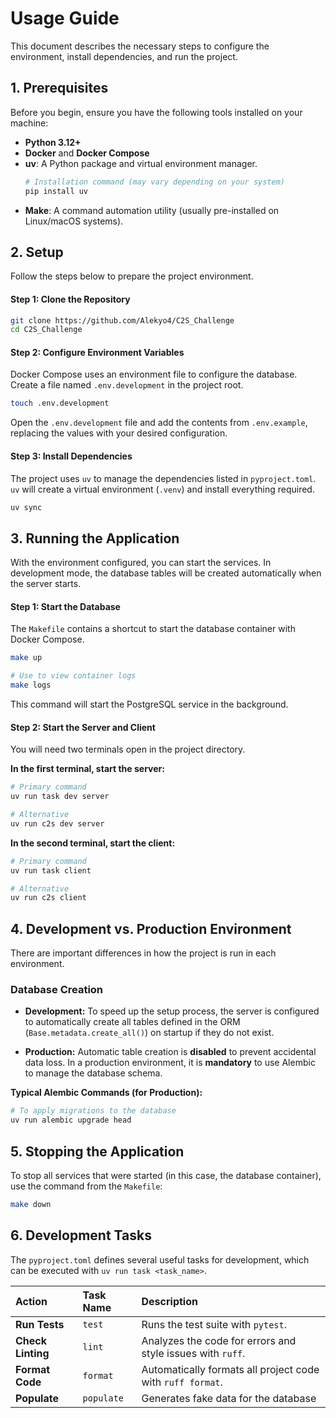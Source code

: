 # Usage Guide

This document describes the necessary steps to configure the environment, install dependencies, and run the project.

## 1. Prerequisites

Before you begin, ensure you have the following tools installed on your machine:

- **Python 3.12+**
- **Docker** and **Docker Compose**
- **uv**: A Python package and virtual environment manager.
  ```bash
  # Installation command (may vary depending on your system)
  pip install uv
  ```
- **Make**: A command automation utility (usually pre-installed on Linux/macOS systems).

## 2. Setup

Follow the steps below to prepare the project environment.

#### Step 1: Clone the Repository

```bash
git clone https://github.com/Alekyo4/C2S_Challenge
cd C2S_Challenge
```

#### Step 2: Configure Environment Variables

Docker Compose uses an environment file to configure the database. Create a file named `.env.development` in the project root.

```bash
touch .env.development
```

Open the `.env.development` file and add the contents from `.env.example`, replacing the values with your desired configuration.

#### Step 3: Install Dependencies

The project uses `uv` to manage the dependencies listed in `pyproject.toml`. `uv` will create a virtual environment (`.venv`) and install everything required.

```bash
uv sync
```

## 3. Running the Application

With the environment configured, you can start the services. In development mode, the database tables will be created automatically when the server starts.

#### Step 1: Start the Database

The `Makefile` contains a shortcut to start the database container with Docker Compose.

```bash
make up

# Use to view container logs
make logs
```

This command will start the PostgreSQL service in the background.

#### Step 2: Start the Server and Client

You will need two terminals open in the project directory.

**In the first terminal, start the server:**

```bash
# Primary command
uv run task dev server

# Alternative
uv run c2s dev server
```

**In the second terminal, start the client:**

```bash
# Primary command
uv run task client

# Alternative
uv run c2s client
```

## 4. Development vs. Production Environment

There are important differences in how the project is run in each environment.

### Database Creation

- **Development:** To speed up the setup process, the server is configured to automatically create all tables defined in the ORM (`Base.metadata.create_all()`) on startup if they do not exist.

- **Production:** Automatic table creation is **disabled** to prevent accidental data loss. In a production environment, it is **mandatory** to use Alembic to manage the database schema.

**Typical Alembic Commands (for Production):**

```bash
# To apply migrations to the database
uv run alembic upgrade head
```

## 5. Stopping the Application

To stop all services that were started (in this case, the database container), use the command from the `Makefile`:

```bash
make down
```

## 6. Development Tasks

The `pyproject.toml` defines several useful tasks for development, which can be executed with `uv run task <task_name>`.

| Action            | Task Name  | Description                                                |
| :---------------- | :--------- | :--------------------------------------------------------- |
| **Run Tests**     | `test`     | Runs the test suite with `pytest`.                         |
| **Check Linting** | `lint`     | Analyzes the code for errors and style issues with `ruff`. |
| **Format Code**   | `format`   | Automatically formats all project code with `ruff format`. |
| **Populate**      | `populate` | Generates fake data for the database                       |
